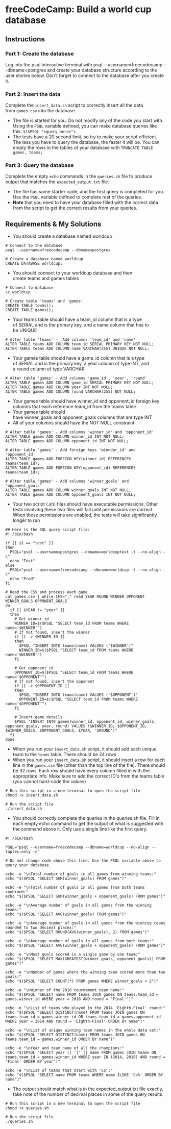 # freeCodeCamp: Build a world cup database

## Instructions

### Part 1: Create the database
Log into the psql interactive terminal with psql --username=freecodecamp --dbname=postgres and create your database structure according to the user stories below. Don't forget to connect to the database after you create it.

### Part 2: Insert the data
Complete the `insert_data.sh` script to correctly insert all the data from `games.csv` into the database. 

- The file is started for you. Do not modify any of the code you start with. Using the `PSQL` variable defined, you can make database queries like this: `$($PSQL "<query_here>")`.
- The tests have a 20 second limit, so try to make your script efficient. The less you have to query the database, the faster it will be. You can empty the rows in the tables of your database with `TRUNCATE TABLE games, teams;`

### Part 3: Query the database
Complete the empty `echo` commands in the `queries.sh` file to produce output that matches the `expected_output.txt` file. 

- The file has some starter code, and the first query is completed for you. Use the `PSQL` variable defined to complete rest of the queries.
- **Note** that you need to have your database filled with the correct data from the script to get the correct results from your queries.

  

## Requirements & My Solutions
- You should create a database named worldcup
```
# Connect to the database
psql --username=freecodecamp --dbname=postgres

# Create a database named worldcup
CREATE DATABASE worldcup;
```

- You should connect to your worldcup database and then create teams and games tables
```
# Connect to database
\c worldcup

# Create table 'teams' and 'games'
CREATE TABLE teams();
CREATE TABLE games();
```

- Your teams table should have a team_id column that is a type of SERIAL and is the primary key, and a name column that has to be UNIQUE
```
# Alter table 'teams' -  Add columns 'team_id' and 'name'
ALTER TABLE teams ADD COLUMN team_id SERIAL PRIMARY KEY NOT NULL;
ALTER TABLE teams ADD COLUMN name VARCHAR(255) UNIQUE NOT NULL;
```

- Your games table should have a game_id column that is a type of SERIAL and is the primary key, a year column of type INT, and a round column of type VARCHAR
```
# Alter table 'games' - Add columns 'game_id', 'year', 'round'
ALTER TABLE games ADD COLUMN game_id SERIAL PRIMARY KEY NOT NULL;
ALTER TABLE games ADD COLUMN year INT NOT NULL;
ALTER TABLE games ADD COLUMN round VARCHAR(255) NOT NULL;
```

- Your games table should have winner_id and opponent_id foreign key columns that each reference team_id from the teams table
- Your games table should have winner_goals and opponent_goals columns that are type INT
- All of your columns should have the NOT NULL constraint
```
# Alter table 'games' - Add columns 'winner_id' and 'opponent_id'
ALTER TABLE games ADD COLUMN winner_id INT NOT NULL;
ALTER TABLE games ADD COLUMN opponent_id INT NOT NULL;

# Alter table 'games' - Add foreign keys 'winnder_id' and 'opponent_id'
ALTER TABLE games ADD FOREIGN KEY(winner_id) REFERENCES teams(team_id);
ALTER TABLE games ADD FOREIGN KEY(opponent_id) REFERENCES teams(team_id);

# Alter table 'games' - Add columns 'winner_goals' and 'opponent_goals'
ALTER TABLE games ADD COLUMN winner_goals INT NOT NULL;
ALTER TABLE games ADD COLUMN opponent_goals INT NOT NULL;
```

- Your two script (.sh) files should have executable permissions. Other tests involving these two files will fail until permissions are correct. When these permissions are enabled, the tests will take significantly longer to run
```
## Here is the SQL query script file:
#! /bin/bash

if [[ $1 == "test" ]]
then
  PSQL="psql --username=postgres --dbname=worldcuptest -t --no-align -c"
  echo "Test"
else
  PSQL="psql --username=freecodecamp --dbname=worldcup -t --no-align -c"
  echo "Prod"
fi

# Read the CSV and process each game
cat games.csv | while IFS="," read YEAR ROUND WINNER OPPONENT WINNER_GOALS OPPONENT_GOALS
do
  if [[ $YEAR != "year" ]]
  then
    # Get winner_id
    WINNER_ID=$($PSQL "SELECT team_id FROM teams WHERE name='$WINNER'")
    # If not found, insert the winner
    if [[ -z $WINNER_ID ]]
    then
      $PSQL "INSERT INTO teams(name) VALUES ('$WINNER')"
      WINNER_ID=$($PSQL "SELECT team_id FROM teams WHERE name='$WINNER'")
    fi

    # Get opponent_id
    OPPONENT_ID=$($PSQL "SELECT team_id FROM teams WHERE name='$OPPONENT'")
    # If not found, insert the opponent
    if [[ -z $OPPONENT_ID ]]
    then
      $PSQL "INSERT INTO teams(name) VALUES ('$OPPONENT')"
      OPPONENT_ID=$($PSQL "SELECT team_id FROM teams WHERE name='$OPPONENT'")
    fi

    # Insert game details
    $PSQL "INSERT INTO games(winner_id, opponent_id, winner_goals, opponent_goals, year, round) VALUES ($WINNER_ID, $OPPONENT_ID, $WINNER_GOALS, $OPPONENT_GOALS, $YEAR, '$ROUND')"
  fi
done
```

- When you run your `insert_data.sh` script, it should add each unique team to the `teams` table. There should be 24 rows
- When you run your `insert_data.sh` script, it should insert a row for each line in the `games.csv` file (other than the top line of the file). There should be 32 rows. Each row should have every column filled in with the appropriate info. Make sure to add the correct ID's from the teams table (you cannot hard-code the values)
```
# Run this script in a new terminal to open the script file
chmod +x insert_data.sh

# Run the script file
./insert_data.sh
```

- You should correctly complete the queries in the queries.sh file. Fill in each empty echo command to get the output of what is suggested with the command above it. Only use a single line like the first query.

```
#! /bin/bash

PSQL="psql --username=freecodecamp --dbname=worldcup --no-align --tuples-only -c"

# Do not change code above this line. Use the PSQL variable above to query your database.

echo -e "\nTotal number of goals in all games from winning teams:"
echo "$($PSQL "SELECT SUM(winner_goals) FROM games")"

echo -e "\nTotal number of goals in all games from both teams combined:"
echo "$($PSQL "SELECT SUM(winner_goals + opponent_goals) FROM games")"

echo -e "\nAverage number of goals in all games from the winning teams:"
echo "$($PSQL "SELECT AVG(winner_goals) FROM games")"

echo -e "\nAverage number of goals in all games from the winning teams rounded to two decimal places:"
echo "$($PSQL "SELECT ROUND(AVG(winner_goals), 2) FROM games")"

echo -e "\nAverage number of goals in all games from both teams:"
echo "$($PSQL "SELECT AVG(winner_goals + opponent_goals) FROM games")"

echo -e "\nMost goals scored in a single game by one team:"
echo "$($PSQL "SELECT MAX(GREATEST(winner_goals, opponent_goals)) FROM games")"

echo -e "\nNumber of games where the winning team scored more than two goals:"
echo "$($PSQL "SELECT COUNT(*) FROM games WHERE winner_goals > 2")"

echo -e "\nWinner of the 2018 tournament team name:"
echo "$($PSQL "SELECT name FROM teams JOIN games ON teams.team_id = games.winner_id WHERE year = 2018 AND round = 'Final'")"

echo -e "\nList of teams who played in the 2014 'Eighth-Final' round:"
echo "$($PSQL "SELECT DISTINCT(name) FROM teams JOIN games ON teams.team_id = games.winner_id OR teams.team_id = games.opponent_id WHERE year = 2014 AND round = 'Eighth-Final' ORDER BY name")"

echo -e "\nList of unique winning team names in the whole data set:"
echo "$($PSQL "SELECT DISTINCT(name) FROM teams JOIN games ON teams.team_id = games.winner_id ORDER BY name")"

echo -e "\nYear and team name of all the champions:"
echo "$($PSQL "SELECT year || '|' || name FROM games JOIN teams ON teams.team_id = games.winner_id WHERE year IN (2014, 2018) AND round = 'Final' ORDER BY year")"

echo -e "\nList of teams that start with 'Co':"
echo "$($PSQL "SELECT name FROM teams WHERE name ILIKE 'Co%' ORDER BY name")"
```

- The output should match what is in the expected_output.txt file exactly, take note of the number of decimal places in some of the query results
```
# Run this script in a new terminal to open the script file
chmod +x queries.sh

# Run the script file
./queries.sh
```

  
